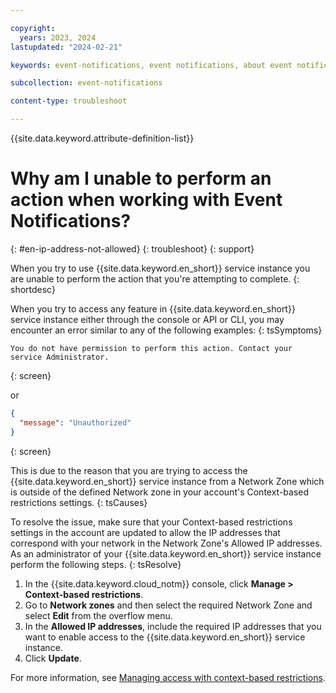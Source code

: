 ```yaml
---

copyright:
  years: 2023, 2024
lastupdated: "2024-02-21"

keywords: event-notifications, event notifications, about event notifications, troubleshooting, faqs, Frequently Asked Questions, question, can't create IAM credentials, can't regenerate IAM credentials, IAM credentials not working, IP address restrictions enabled, IP address not allowed

subcollection: event-notifications

content-type: troubleshoot

---
```


{{site.data.keyword.attribute-definition-list}}

# Why am I unable to perform an action when working with Event Notifications?
{: #en-ip-address-not-allowed}
{: troubleshoot}
{: support}

When you try to use {{site.data.keyword.en_short}} service instance you are unable to perform the action that you're attempting to complete.
{: shortdesc}

When you try to access any feature in {{site.data.keyword.en_short}} service instance either through the console or API or CLI, you may encounter an error similar to any of the following examples:
{: tsSymptoms}

```text
You do not have permission to perform this action. Contact your service Administrator.
```
{: screen}

or

```json
{
  "message": "Unauthorized"
}
```
{: screen}

This is due to the reason that you are trying to access the {{site.data.keyword.en_short}} service instance from a Network Zone which is outside of the defined Network zone in your account's Context-based restrictions settings.
{: tsCauses}

To resolve the issue, make sure that your Context-based restrictions settings in the account are updated to allow the IP addresses that correspond with your network in the Network Zone's Allowed IP addresses. As an administrator of your {{site.data.keyword.en_short}} service instance perform the following steps.
{: tsResolve}

1. In the {{site.data.keyword.cloud_notm}} console, click **Manage > Context-based restrictions**.
1. Go to **Network zones** and then select the required Network Zone and select **Edit** from the overflow menu.
1. In the **Allowed IP addresses**, include the required IP addresses that you want to enable access to the {{site.data.keyword.en_short}} service instance.
1. Click **Update**.

For more information, see [Managing access with context-based restrictions](/docs/event-notifications?topic=event-notifications-en-access-control-cbr).
